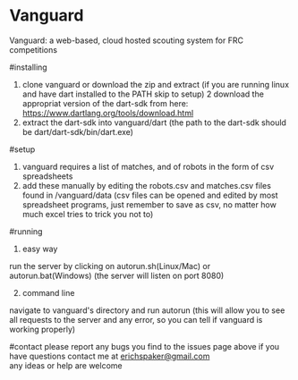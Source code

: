 # Vanguard
Vanguard: a web-based, cloud hosted scouting system for FRC competitions

#installing
1. clone vanguard or download the zip and extract
(if you are running linux and have dart installed to the PATH skip to setup)
2 download the appropriat version of the dart-sdk from here: https://www.dartlang.org/tools/download.html
3. extract the dart-sdk into vanguard/dart
(the path to the dart-sdk should be dart/dart-sdk/bin/dart.exe)

#setup
1. vanguard requires a list of matches, and of robots in the form of csv spreadsheets
2. add these manually by editing the robots.csv and matches.csv files found in /vanguard/data 
(csv files can be opened and edited by most spreadsheet programs, just remember to save as csv, no matter how much excel tries to trick you not to)

#running

1. easy way

run the server by clicking on autorun.sh(Linux/Mac) or autorun.bat(Windows)
(the server will listen on port 8080)

2. command line

navigate to vanguard's directory and run autorun
(this will allow you to see all requests to the server and any error, so you can tell if vanguard is working properly)

#contact
please report any bugs you find to the issues page above
if you have questions contact me at erichspaker@gmail.com  
any ideas or help are welcome
